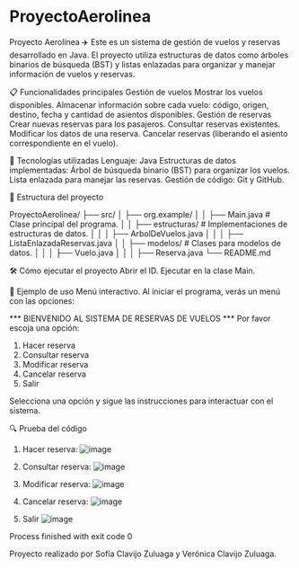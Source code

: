 # ProyectoAerolinea

Proyecto Aerolínea ✈️
Este es un sistema de gestión de vuelos y reservas desarrollado en Java. El proyecto utiliza estructuras de datos como árboles binarios de búsqueda (BST) y listas enlazadas para organizar y manejar información de vuelos y reservas.

📋 Funcionalidades principales
Gestión de vuelos
Mostrar los vuelos disponibles.
Almacenar información sobre cada vuelo: código, origen, destino, fecha y cantidad de asientos disponibles.
Gestión de reservas
Crear nuevas reservas para los pasajeros.
Consultar reservas existentes.
Modificar los datos de una reserva.
Cancelar reservas (liberando el asiento correspondiente en el vuelo).

🚀 Tecnologías utilizadas
Lenguaje: Java
Estructuras de datos implementadas:
Árbol de búsqueda binario (BST) para organizar los vuelos.
Lista enlazada para manejar las reservas.
Gestión de código: Git y GitHub.

📂 Estructura del proyecto

ProyectoAerolinea/
├── src/
│   ├── org.example/
│   │   ├── Main.java           # Clase principal del programa.
│   │   ├── estructuras/        # Implementaciones de estructuras de datos.
│   │   │   ├── ArbolDeVuelos.java
│   │   │   ├── ListaEnlazadaReservas.java
│   │   ├── modelos/            # Clases para modelos de datos.
│   │   │   ├── Vuelo.java
│   │   │   ├── Reserva.java
└── README.md

🛠 Cómo ejecutar el proyecto
Abrir el ID. 
Ejecutar en la clase Main.

🌟 Ejemplo de uso
Menú interactivo. Al iniciar el programa, verás un menú con las opciones:

*** BIENVENIDO AL SISTEMA DE RESERVAS DE VUELOS ***
Por favor escoja una opción:
1. Hacer reserva
2. Consultar reserva
3. Modificar reserva
4. Cancelar reserva
5. Salir

Selecciona una opción y sigue las instrucciones para interactuar con el sistema.

🔍 Prueba del código 

1. Hacer reserva:
   ![image](https://github.com/user-attachments/assets/9bb3a97a-4721-4653-af3d-5c0437c94860)
   
2. Consultar reserva:
   ![image](https://github.com/user-attachments/assets/a4d785c6-e93d-48df-b13e-4bc9adc4f87b)

3. Modificar reserva:
   ![image](https://github.com/user-attachments/assets/27d512ac-076d-4b81-82d9-e35646315862)

4. Cancelar reserva:
   ![image](https://github.com/user-attachments/assets/4c5b4289-a14f-4b8c-83ba-f9de2696a181)

5. Salir
   ![image](https://github.com/user-attachments/assets/3ae99008-33f6-46c4-9a87-4ccdc91199ed)

Process finished with exit code 0

Proyecto realizado por Sofía Clavijo Zuluaga y Verónica Clavijo Zuluaga. 


   
